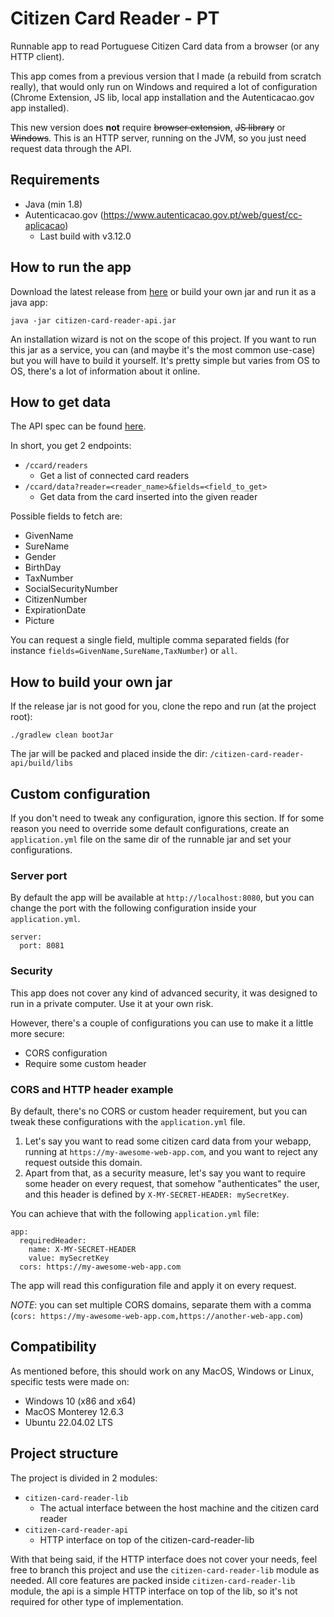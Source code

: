 # Citizen Card Reader - PT

Runnable app to read Portuguese Citizen Card data from a browser (or any HTTP client).

This app comes from a previous version that I made (a rebuild from scratch really), that would only run on Windows and 
required a lot of configuration (Chrome Extension, JS lib, local app installation and the Autenticacao.gov app installed).

This new version does **not** require ~~browser extension~~, ~~JS library~~ or ~~Windows~~. This is an HTTP server, 
running on the JVM, so you just need request data through the API.

## Requirements

- Java (min 1.8)
- Autenticacao.gov (https://www.autenticacao.gov.pt/web/guest/cc-aplicacao)
  - Last build with v3.12.0

## How to run the app

Download the latest release from [here](https://github.com/rmpt/citizen-card-reader/releases) or build your own jar 
and run it as a java app:

`java -jar citizen-card-reader-api.jar`

An installation wizard is not on the scope of this project. If you want to run this jar as a service, you can (and maybe 
it's the most common use-case) but you will have to build it yourself. It's pretty simple but varies from OS to OS, 
there's a lot of information about it online.

## How to get data

The API spec can be found [here](https://rmpt.dev/spec?api=ccard).

In short, you get 2 endpoints:

- `/ccard/readers`
  - Get a list of connected card readers
- `/ccard/data?reader=<reader_name>&fields=<field_to_get>`
  - Get data from the card inserted into the given reader 

Possible fields to fetch are:
- GivenName
- SureName
- Gender
- BirthDay
- TaxNumber
- SocialSecurityNumber
- CitizenNumber
- ExpirationDate
- Picture

You can request a single field, multiple comma separated fields (for instance `fields=GivenName,SureName,TaxNumber`) or `all`.

## How to build your own jar

If the release jar is not good for you, clone the repo and run (at the project root):

`./gradlew clean bootJar`

The jar will be packed and placed inside the dir: `/citizen-card-reader-api/build/libs`

## Custom configuration

If you don't need to tweak any configuration, ignore this section. If for some reason you need to override some
default configurations, create an `application.yml` file on the same dir of the runnable jar and set your configurations.

### Server port

By default the app will be available at `http://localhost:8080`, but you can change the port with the following 
configuration inside your `application.yml`.

```
server:
  port: 8081
```

### Security

This app does not cover any kind of advanced security, it was designed to run in a private computer. Use it at your own risk.

However, there's a couple of configurations you can use to make it a little more secure:
- CORS configuration
- Require some custom header

### CORS and HTTP header example

By default, there's no CORS or custom header requirement, but you can tweak these configurations with the
`application.yml` file.

1. Let's say you want to read some citizen card data from your webapp, running at `https://my-awesome-web-app.com`, and 
you want to reject any request outside this domain.
2. Apart from that, as a security measure, let's say you want to require some header on every request, that somehow 
"authenticates" the user, and this header is defined by `X-MY-SECRET-HEADER: mySecretKey`.

You can achieve that with the following `application.yml` file:
```
app:
  requiredHeader:
    name: X-MY-SECRET-HEADER
    value: mySecretKey
  cors: https://my-awesome-web-app.com
```

The app will read this configuration file and apply it on every request.

*NOTE*: you can set multiple CORS domains, separate them with a comma 
(`cors: https://my-awesome-web-app.com,https://another-web-app.com`)


## Compatibility

As mentioned before, this should work on any MacOS, Windows or Linux, specific tests were made on:
- Windows 10 (x86 and x64)
- MacOS Monterey 12.6.3
- Ubuntu 22.04.02 LTS

## Project structure

The project is divided in 2 modules:
- `citizen-card-reader-lib`
  - The actual interface between the host machine and the citizen card reader
- `citizen-card-reader-api`
  - HTTP interface on top of the citizen-card-reader-lib

With that being said, if the HTTP interface does not cover your needs, feel free to branch this project and use the
`citizen-card-reader-lib` module as needed. All core features are packed inside `citizen-card-reader-lib` module, 
the api is a simple HTTP interface on top of the lib, so it's not required for other type of implementation.
